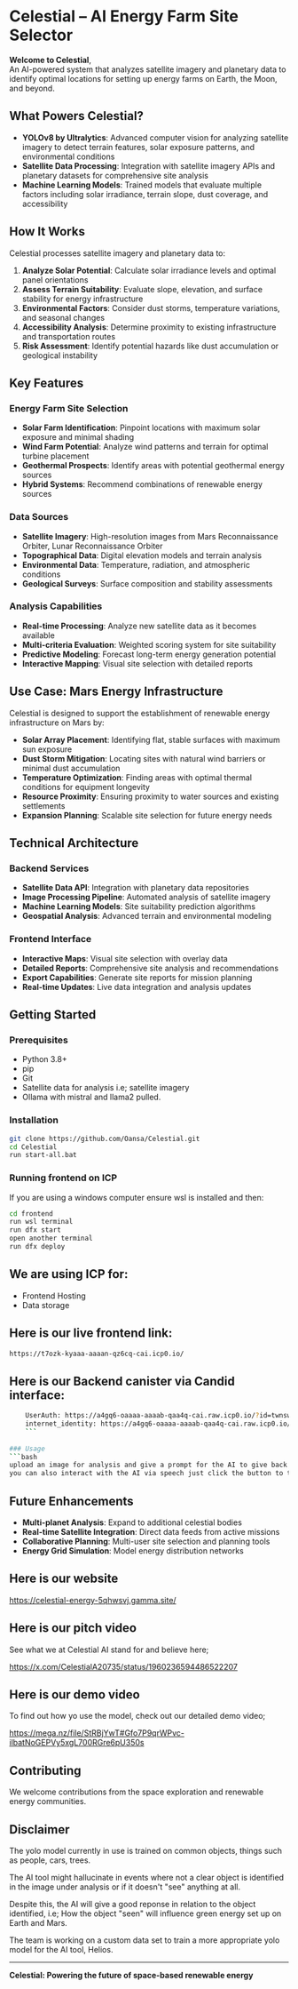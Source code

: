 # Celestial – AI Energy Farm Site Selector

**Welcome to Celestial**,  
An AI-powered system that analyzes satellite imagery and planetary data to identify optimal locations for setting up energy farms on Earth, the Moon, and beyond.

## What Powers Celestial?

* **YOLOv8 by Ultralytics**: Advanced computer vision for analyzing satellite imagery to detect terrain features, solar exposure patterns, and environmental conditions
* **Satellite Data Processing**: Integration with satellite imagery APIs and planetary datasets for comprehensive site analysis
* **Machine Learning Models**: Trained models that evaluate multiple factors including solar irradiance, terrain slope, dust coverage, and accessibility

## How It Works

Celestial processes satellite imagery and planetary data to:

1. **Analyze Solar Potential**: Calculate solar irradiance levels and optimal panel orientations
2. **Assess Terrain Suitability**: Evaluate slope, elevation, and surface stability for energy infrastructure
3. **Environmental Factors**: Consider dust storms, temperature variations, and seasonal changes
4. **Accessibility Analysis**: Determine proximity to existing infrastructure and transportation routes
5. **Risk Assessment**: Identify potential hazards like dust accumulation or geological instability

## Key Features

### Energy Farm Site Selection
- **Solar Farm Identification**: Pinpoint locations with maximum solar exposure and minimal shading
- **Wind Farm Potential**: Analyze wind patterns and terrain for optimal turbine placement
- **Geothermal Prospects**: Identify areas with potential geothermal energy sources
- **Hybrid Systems**: Recommend combinations of renewable energy sources

### Data Sources
- **Satellite Imagery**: High-resolution images from Mars Reconnaissance Orbiter, Lunar Reconnaissance Orbiter
- **Topographical Data**: Digital elevation models and terrain analysis
- **Environmental Data**: Temperature, radiation, and atmospheric conditions
- **Geological Surveys**: Surface composition and stability assessments

### Analysis Capabilities
- **Real-time Processing**: Analyze new satellite data as it becomes available
- **Multi-criteria Evaluation**: Weighted scoring system for site suitability
- **Predictive Modeling**: Forecast long-term energy generation potential
- **Interactive Mapping**: Visual site selection with detailed reports

## Use Case: Mars Energy Infrastructure

Celestial is designed to support the establishment of renewable energy infrastructure on Mars by:

- **Solar Array Placement**: Identifying flat, stable surfaces with maximum sun exposure
- **Dust Storm Mitigation**: Locating sites with natural wind barriers or minimal dust accumulation
- **Temperature Optimization**: Finding areas with optimal thermal conditions for equipment longevity
- **Resource Proximity**: Ensuring proximity to water sources and existing settlements
- **Expansion Planning**: Scalable site selection for future energy needs

## Technical Architecture

### Backend Services
- **Satellite Data API**: Integration with planetary data repositories
- **Image Processing Pipeline**: Automated analysis of satellite imagery
- **Machine Learning Models**: Site suitability prediction algorithms
- **Geospatial Analysis**: Advanced terrain and environmental modeling

### Frontend Interface
- **Interactive Maps**: Visual site selection with overlay data
- **Detailed Reports**: Comprehensive site analysis and recommendations
- **Export Capabilities**: Generate site reports for mission planning
- **Real-time Updates**: Live data integration and analysis updates

## Getting Started

### Prerequisites
- Python 3.8+
- pip
- Git
- Satellite data for analysis i.e; satellite imagery
- Ollama with mistral and llama2 pulled.

### Installation
```bash
git clone https://github.com/Oansa/Celestial.git
cd Celestial
run start-all.bat
```

### Running frontend on ICP
If you are using a windows computer ensure wsl is installed and then:
```bash
cd frontend
run wsl terminal
run dfx start
open another terminal
run dfx deploy
```
## We are using ICP for:
- Frontend Hosting
- Data storage

## Here is our live frontend link:
```bash
https://t7ozk-kyaaa-aaaan-qz6cq-cai.icp0.io/
```

## Here is our  Backend canister via Candid interface:
```bash
    UserAuth: https://a4gq6-oaaaa-aaaab-qaa4q-cai.raw.icp0.io/?id=twnsw-4qaaa-aaaan-qz6da-cai
    internet_identity: https://a4gq6-oaaaa-aaaab-qaa4q-cai.raw.icp0.io/?id=rdmx6-jaaaa-aaaaa-aaadq-cai
    ```
    
### Usage
```bash
upload an image for analysis and give a prompt for the AI to give back relevant output. 
you can also interact with the AI via speech just click the button to the left of the text input field and the agent will ask for microphone access and take your speech input and it will also take a photo with your webcam and then give a response based on all these entries.
```

## Future Enhancements
- **Multi-planet Analysis**: Expand to additional celestial bodies
- **Real-time Satellite Integration**: Direct data feeds from active missions
- **Collaborative Planning**: Multi-user site selection and planning tools
- **Energy Grid Simulation**: Model energy distribution networks

## Here is our website
https://celestial-energy-5qhwsvj.gamma.site/

## Here is our pitch video
See what we at Celestial AI stand for and believe here;

https://x.com/CelestialA20735/status/1960236594486522207

## Here is our demo video
To find out how yo use the model, check out our detailed demo video;

https://mega.nz/file/StRBjYwT#Gfo7P9qrWPvc-ilbatNoGEPVy5xgL700RGre6pU350s

## Contributing
We welcome contributions from the space exploration and renewable energy communities.

## Disclaimer
The yolo model currently in use is trained on common objects, things such as people, cars, trees.

The AI tool might hallucinate in events where not a clear object is identified in the image under analysis or if it doesn't "see" anything at all.

Despite this, the AI will give a good reponse in relation to the object identified, i.e; How the object "seen" will influence green energy set up on Earth and Mars.

The team is working on a custom data set to train a more appropriate yolo model for the AI tool, Helios.

---
**Celestial: Powering the future of space-based renewable energy**
